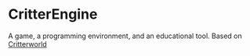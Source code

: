 # CritterEngine
A game, a programming environment, and an educational tool.
Based on [Critterworld](https://github.com/DaveVoorhis/Critterworld "Critterworld")
